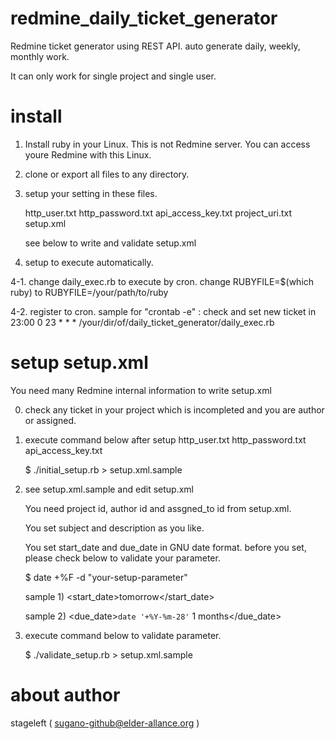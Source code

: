 # redmine_daily_ticket_generator
Redmine ticket generator using REST API. auto generate daily, weekly, monthly work.

It can only work for single project and single user.

# install

 1. Install ruby in your Linux.
    This is not Redmine server.
    You can access youre Redmine with this Linux.

 2. clone or export all files to any directory.

 3. setup your setting in these files.

    http_user.txt
    http_password.txt
    api_access_key.txt
    project_uri.txt
    setup.xml

    see below to write and validate setup.xml

 4. setup to execute automatically.

  4-1. change daily_exec.rb to execute by cron.
   change RUBYFILE=$(which ruby) to RUBYFILE=/your/path/to/ruby

  4-2. register to cron.
   sample for "crontab -e" : check and set new ticket in 23:00
    0 23 * * * /your/dir/of/daily_ticket_generator/daily_exec.rb

# setup setup.xml

  You need many Redmine internal information to write setup.xml 

  0. check any ticket in your project
     which is incompleted and you are author or assigned.
 
  1. execute command below
     after setup  http_user.txt http_password.txt api_access_key.txt

     $ ./initial_setup.rb > setup.xml.sample

  2. see setup.xml.sample and edit setup.xml

     You need project id, author id and assgned_to id  from setup.xml.

     You set subject and description as you like.

     You set start_date and due_date in GNU date format.
     before you set, please check below to validate your parameter.

     $ date +%F -d "your-setup-parameter"

     sample 1)
        <start_date>tomorrow</start_date>

     sample 2)
        <due_date>`date '+%Y-%m-28'` 1 months</due_date>

  3. execute command below to validate parameter.

     $ ./validate_setup.rb > setup.xml.sample


# about author

  stageleft ( sugano-github@elder-allance.org )

